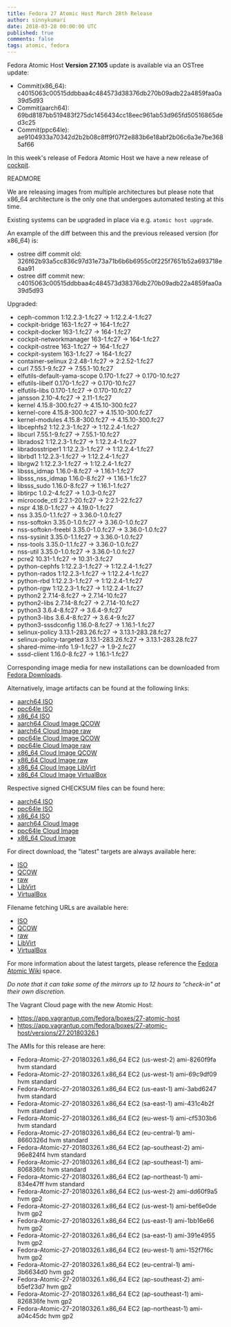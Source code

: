 ```yaml
---
title: Fedora 27 Atomic Host March 28th Release
author: sinnykumari
date: 2018-03-28 00:00:00 UTC
published: true
comments: false
tags: atomic, fedora
---
```


Fedora Atomic Host **Version 27.105** update is available via an OSTree update:

* Commit(x86_64): c4015063c00515ddbbaa4c484573d38376db270b09adb22a4859faa0a39d5d93
* Commit(aarch64): 69bd8187bb519483f275dc1456434cc18eec961ab53d965fd50516865ded3c25
* Commit(ppc64le): ae9104933a70342d2b2b08c8ff9f07f2e883b6e18abf2b06c6a3e7be3685af66

In this week's release of Fedora Atomic Host we have a new release of [cockpit](https://github.com/cockpit-project/cockpit/releases/tag/164).

READMORE

We are releasing images from multiple architectures but please note
that x86_64 architecture is the only one that undergoes automated
testing at this time.

Existing systems can be upgraded in place via e.g. `atomic host upgrade`.

An example of the diff between this and the previous released version (for x86_64) is:

* ostree diff commit old: 326f62b93a5cc836c97d31e73a71b6b6b6955c0f225f7651b52a693718e6aa91
* ostree diff commit new: c4015063c00515ddbbaa4c484573d38376db270b09adb22a4859faa0a39d5d93

Upgraded:

* ceph-common 1:12.2.3-1.fc27 -> 1:12.2.4-1.fc27
* cockpit-bridge 163-1.fc27 -> 164-1.fc27
* cockpit-docker 163-1.fc27 -> 164-1.fc27
* cockpit-networkmanager 163-1.fc27 -> 164-1.fc27
* cockpit-ostree 163-1.fc27 -> 164-1.fc27
* cockpit-system 163-1.fc27 -> 164-1.fc27
* container-selinux 2:2.48-1.fc27 -> 2:2.52-1.fc27
* curl 7.55.1-9.fc27 -> 7.55.1-10.fc27
* elfutils-default-yama-scope 0.170-1.fc27 -> 0.170-10.fc27
* elfutils-libelf 0.170-1.fc27 -> 0.170-10.fc27
* elfutils-libs 0.170-1.fc27 -> 0.170-10.fc27
* jansson 2.10-4.fc27 -> 2.11-1.fc27
* kernel 4.15.8-300.fc27 -> 4.15.10-300.fc27
* kernel-core 4.15.8-300.fc27 -> 4.15.10-300.fc27
* kernel-modules 4.15.8-300.fc27 -> 4.15.10-300.fc27
* libcephfs2 1:12.2.3-1.fc27 -> 1:12.2.4-1.fc27
* libcurl 7.55.1-9.fc27 -> 7.55.1-10.fc27
* librados2 1:12.2.3-1.fc27 -> 1:12.2.4-1.fc27
* libradosstriper1 1:12.2.3-1.fc27 -> 1:12.2.4-1.fc27
* librbd1 1:12.2.3-1.fc27 -> 1:12.2.4-1.fc27
* librgw2 1:12.2.3-1.fc27 -> 1:12.2.4-1.fc27
* libsss_idmap 1.16.0-8.fc27 -> 1.16.1-1.fc27
* libsss_nss_idmap 1.16.0-8.fc27 -> 1.16.1-1.fc27
* libsss_sudo 1.16.0-8.fc27 -> 1.16.1-1.fc27
* libtirpc 1.0.2-4.fc27 -> 1.0.3-0.fc27
* microcode_ctl 2:2.1-20.fc27 -> 2:2.1-22.fc27
* nspr 4.18.0-1.fc27 -> 4.19.0-1.fc27
* nss 3.35.0-1.1.fc27 -> 3.36.0-1.0.fc27
* nss-softokn 3.35.0-1.0.fc27 -> 3.36.0-1.0.fc27
* nss-softokn-freebl 3.35.0-1.0.fc27 -> 3.36.0-1.0.fc27
* nss-sysinit 3.35.0-1.1.fc27 -> 3.36.0-1.0.fc27
* nss-tools 3.35.0-1.1.fc27 -> 3.36.0-1.0.fc27
* nss-util 3.35.0-1.0.fc27 -> 3.36.0-1.0.fc27
* pcre2 10.31-1.fc27 -> 10.31-3.fc27
* python-cephfs 1:12.2.3-1.fc27 -> 1:12.2.4-1.fc27
* python-rados 1:12.2.3-1.fc27 -> 1:12.2.4-1.fc27
* python-rbd 1:12.2.3-1.fc27 -> 1:12.2.4-1.fc27
* python-rgw 1:12.2.3-1.fc27 -> 1:12.2.4-1.fc27
* python2 2.7.14-8.fc27 -> 2.7.14-10.fc27
* python2-libs 2.7.14-8.fc27 -> 2.7.14-10.fc27
* python3 3.6.4-8.fc27 -> 3.6.4-9.fc27
* python3-libs 3.6.4-8.fc27 -> 3.6.4-9.fc27
* python3-sssdconfig 1.16.0-8.fc27 -> 1.16.1-1.fc27
* selinux-policy 3.13.1-283.26.fc27 -> 3.13.1-283.28.fc27
* selinux-policy-targeted 3.13.1-283.26.fc27 -> 3.13.1-283.28.fc27
* shared-mime-info 1.9-1.fc27 -> 1.9-2.fc27
* sssd-client 1.16.0-8.fc27 -> 1.16.1-1.fc27

Corresponding image media for new installations can be downloaded from [Fedora Downloads](https://getfedora.org/en/atomic/download/).

Alternatively, image artifacts can be found at the following links:

* [aarch64 ISO](https://alt.fedoraproject.org/pub/alt/atomic/stable/Fedora-Atomic-27-20180326.1/Atomic/aarch64/iso/Fedora-Atomic-ostree-aarch64-27-20180326.1.iso)
* [ppc64le ISO](https://alt.fedoraproject.org/pub/alt/atomic/stable/Fedora-Atomic-27-20180326.1/Atomic/ppc64le/iso/Fedora-Atomic-ostree-ppc64le-27-20180326.1.iso)
* [x86_64 ISO](https://alt.fedoraproject.org/pub/alt/atomic/stable/Fedora-Atomic-27-20180326.1/Atomic/x86_64/iso/Fedora-Atomic-ostree-x86_64-27-20180326.1.iso)
* [aarch64 Cloud Image QCOW](https://alt.fedoraproject.org/pub/alt/atomic/stable/Fedora-Atomic-27-20180326.1/CloudImages/aarch64/images/Fedora-Atomic-27-20180326.1.aarch64.qcow2)
* [aarch64 Cloud Image raw](https://alt.fedoraproject.org/pub/alt/atomic/stable/Fedora-Atomic-27-20180326.1/CloudImages/aarch64/images/Fedora-Atomic-27-20180326.1.aarch64.raw.xz)
* [ppc64le Cloud Image QCOW](https://alt.fedoraproject.org/pub/alt/atomic/stable/Fedora-Atomic-27-20180326.1/CloudImages/ppc64le/images/Fedora-Atomic-27-20180326.1.ppc64le.qcow2)
* [ppc64le Cloud Image raw](https://alt.fedoraproject.org/pub/alt/atomic/stable/Fedora-Atomic-27-20180326.1/CloudImages/ppc64le/images/Fedora-Atomic-27-20180326.1.ppc64le.raw.xz)
* [x86_64 Cloud Image QCOW](https://alt.fedoraproject.org/pub/alt/atomic/stable/Fedora-Atomic-27-20180326.1/CloudImages/x86_64/images/Fedora-Atomic-27-20180326.1.x86_64.qcow2)
* [x86_64 Cloud Image raw](https://alt.fedoraproject.org/pub/alt/atomic/stable/Fedora-Atomic-27-20180326.1/CloudImages/x86_64/images/Fedora-Atomic-27-20180326.1.x86_64.raw.xz)
* [x86_64 Cloud Image LibVirt](https://alt.fedoraproject.org/pub/alt/atomic/stable/Fedora-Atomic-27-20180326.1/CloudImages/x86_64/images/Fedora-Atomic-Vagrant-27-20180326.1.x86_64.vagrant-libvirt.box)
* [x86_64 Cloud Image VirtualBox](https://alt.fedoraproject.org/pub/alt/atomic/stable/Fedora-Atomic-27-20180326.1/CloudImages/x86_64/images/Fedora-Atomic-Vagrant-27-20180326.1.x86_64.vagrant-virtualbox.box)

Respective signed CHECKSUM files can be found here:

* [aarch64 ISO](https://alt.fedoraproject.org/pub/alt/atomic/stable/Fedora-Atomic-27-20180326.1/Atomic/aarch64/iso/Fedora-Atomic-27-20180326.1-aarch64-CHECKSUM)
* [ppc64le ISO](https://alt.fedoraproject.org/pub/alt/atomic/stable/Fedora-Atomic-27-20180326.1/Atomic/ppc64le/iso/Fedora-Atomic-27-20180326.1-ppc64le-CHECKSUM)
* [x86_64 ISO](https://alt.fedoraproject.org/pub/alt/atomic/stable/Fedora-Atomic-27-20180326.1/Atomic/x86_64/iso/Fedora-Atomic-27-20180326.1-x86_64-CHECKSUM)
* [aarch64 Cloud Image](https://alt.fedoraproject.org/pub/alt/atomic/stable/Fedora-Atomic-27-20180326.1/CloudImages/aarch64/images/Fedora-CloudImages-27-20180326.1-aarch64-CHECKSUM)
* [ppc64le Cloud Image](https://alt.fedoraproject.org/pub/alt/atomic/stable/Fedora-Atomic-27-20180326.1/CloudImages/ppc64le/images/Fedora-CloudImages-27-20180326.1-ppc64le-CHECKSUM)
* [x86_64 Cloud Image](https://alt.fedoraproject.org/pub/alt/atomic/stable/Fedora-Atomic-27-20180326.1/CloudImages/x86_64/images/Fedora-CloudImages-27-20180326.1-x86_64-CHECKSUM)

For direct download, the "latest" targets are always available here:

* [ISO](https://getfedora.org/atomic_iso_latest)
* [QCOW](https://getfedora.org/atomic_qcow2_latest)
* [raw](https://getfedora.org/atomic_raw_latest)
* [LibVirt](https://getfedora.org/atomic_vagrant_libvirt_latest)
* [VirtualBox](https://getfedora.org/atomic_vagrant_virtualbox_latest)

Filename fetching URLs are available here:

* [ISO](https://getfedora.org/atomic_iso_latest_filename)
* [QCOW](https://getfedora.org/atomic_qcow2_latest_filename)
* [raw](https://getfedora.org/atomic_raw_latest_filename)
* [LibVirt](https://getfedora.org/atomic_vagrant_libvirt_latest_filename)
* [VirtualBox](https://getfedora.org/atomic_vagrant_virtualbox_latest_filename)

For more information about the latest targets, please reference the [Fedora Atomic Wiki](https://fedoraproject.org/wiki/Atomic_WG#Fedora_Atomic_Image_Download_Links) space.

*Do note that it can take some of the mirrors up to 12 hours to "check-in" at their own discretion.*

The Vagrant Cloud page with the new Atomic Host:

* https://app.vagrantup.com/fedora/boxes/27-atomic-host
* https://app.vagrantup.com/fedora/boxes/27-atomic-host/versions/27.20180326.1

The AMIs for this release are here:

* Fedora-Atomic-27-20180326.1.x86_64 EC2 (us-west-2)      ami-8260f9fa hvm standard
* Fedora-Atomic-27-20180326.1.x86_64 EC2 (us-west-1)      ami-69c9df09 hvm standard
* Fedora-Atomic-27-20180326.1.x86_64 EC2 (us-east-1)      ami-3abd6247 hvm standard
* Fedora-Atomic-27-20180326.1.x86_64 EC2 (sa-east-1)      ami-431c4b2f hvm standard
* Fedora-Atomic-27-20180326.1.x86_64 EC2 (eu-west-1)      ami-cf5303b6 hvm standard
* Fedora-Atomic-27-20180326.1.x86_64 EC2 (eu-central-1)   ami-8660326d hvm standard
* Fedora-Atomic-27-20180326.1.x86_64 EC2 (ap-southeast-2) ami-96e824f4 hvm standard
* Fedora-Atomic-27-20180326.1.x86_64 EC2 (ap-southeast-1) ami-806836fc hvm standard
* Fedora-Atomic-27-20180326.1.x86_64 EC2 (ap-northeast-1) ami-834e47ff hvm standard
* Fedora-Atomic-27-20180326.1.x86_64 EC2 (us-west-2)      ami-dd60f9a5 hvm gp2
* Fedora-Atomic-27-20180326.1.x86_64 EC2 (us-west-1)      ami-bef6e0de hvm gp2
* Fedora-Atomic-27-20180326.1.x86_64 EC2 (us-east-1)      ami-1bb16e66 hvm gp2
* Fedora-Atomic-27-20180326.1.x86_64 EC2 (sa-east-1)      ami-391e4955 hvm gp2
* Fedora-Atomic-27-20180326.1.x86_64 EC2 (eu-west-1)      ami-152f7f6c hvm gp2
* Fedora-Atomic-27-20180326.1.x86_64 EC2 (eu-central-1)   ami-3b6634d0 hvm gp2
* Fedora-Atomic-27-20180326.1.x86_64 EC2 (ap-southeast-2) ami-b5ef23d7 hvm gp2
* Fedora-Atomic-27-20180326.1.x86_64 EC2 (ap-southeast-1) ami-826836fe hvm gp2
* Fedora-Atomic-27-20180326.1.x86_64 EC2 (ap-northeast-1) ami-a04c45dc hvm gp2
